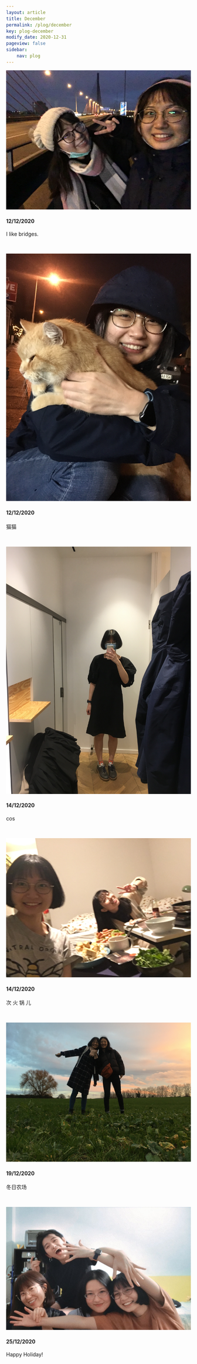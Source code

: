 ```yaml
---
layout: article
title: December
permalink: /plog/december
key: plog-december
modify_date: 2020-12-31
pageview: false
sidebar:
    nav: plog
---
```


<!--more-->

<div class="card">
  <div class="card__image">
    <img class="image" src="https://github.com/Yuleii/Yuleii.github.io/raw/master/pictures/plog_pics/december/20201212_1.JPG"/>
  </div>
  <div class="card__content">
    <div class="card__header">
      <h4>12/12/2020</h4>
    </div>
    <p>
      I like bridges.
    </p>
  </div>
</div>

&nbsp;

<div class="card">
  <div class="card__image">
    <img class="image" src="https://github.com/Yuleii/Yuleii.github.io/raw/master/pictures/plog_pics/december/20201212_2.JPG"/>
  </div>
  <div class="card__content">
    <div class="card__header">
      <h4>12/12/2020</h4>
    </div>
    <p>
    猫猫
    </p>
  </div>
</div>

&nbsp;

<div class="card">
  <div class="card__image">
    <img class="image" src="https://github.com/Yuleii/Yuleii.github.io/raw/master/pictures/plog_pics/december/20201214_1.JPG"/>
  </div>
  <div class="card__content">
    <div class="card__header">
      <h4>14/12/2020</h4>
    </div>
    <p>
    cos
    </p>
  </div>
</div>

&nbsp;

<div class="card">
  <div class="card__image">
    <img class="image" src="https://github.com/Yuleii/Yuleii.github.io/raw/master/pictures/plog_pics/december/20201214_2.JPG"/>
  </div>
  <div class="card__content">
    <div class="card__header">
      <h4>14/12/2020</h4>
    </div>
    <p>
    次 火 锅 儿
    </p>
  </div>
</div>

&nbsp;

<div class="card">
  <div class="card__image">
    <img class="image" src="https://github.com/Yuleii/Yuleii.github.io/raw/master/pictures/plog_pics/december/20201219.JPG"/>
  </div>
  <div class="card__content">
    <div class="card__header">
      <h4>19/12/2020</h4>
    </div>
    <p>
    冬日农场
    </p>
  </div>
</div>

&nbsp;


<div class="card">
  <div class="card__image">
    <img class="image" src="https://github.com/Yuleii/Yuleii.github.io/raw/master/pictures/plog_pics/december/20201225.JPG"/>
  </div>
  <div class="card__content">
    <div class="card__header">
      <h4>25/12/2020</h4>
    </div>
    <p>
    Happy Holiday!
    </p>
  </div>
</div>

&nbsp;